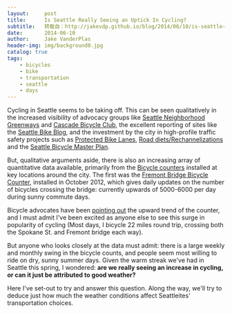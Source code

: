 ```yaml
---
layout:     post
title:      Is Seattle Really Seeing an Uptick In Cycling?
subtitle:   转载自：http://jakevdp.github.io/blog/2014/06/10/is-seattle-really-seeing-an-uptick-in-cycling/
date:       2014-06-10
author:     Jake VanderPlas
header-img: img/background0.jpg
catalog: true
tags:
    - bicycles
    - bike
    - transportation
    - seattle
    - days
---
```


Cycling in Seattle seems to be taking off. This can be seen qualitatively in the increased visibility of advocacy groups like [Seattle Neighborhood Greenways](http://seattlegreenways.org/) and [Cascade Bicycle Club](http://www.cascade.org/), the excellent reporting of sites like the [Seattle Bike Blog](http://www.seattlebikeblog.com/), and the investment by the city in high-profile traffic safety projects such as [Protected Bike Lanes](http://www.seattle.gov/transportation/PBL.htm), [Road diets/Rechannelizations](http://www.seattle.gov/transportation/pedestrian_masterplan/pedestrian_toolbox/tools_deua_diets.htm) and the [Seattle Bicycle Master Plan](http://www.seattle.gov/transportation/bikemaster.htm).

But, qualitative arguments aside, there is also an increasing array of quantitative data available, primarily from the [Bicycle counters](http://www.seattle.gov/transportation/bikecounter.htm) installed at key locations around the city. The first was the [Fremont Bridge Bicycle Counter](http://www.seattle.gov/transportation/bikecounter_fremont.htm), installed in October 2012, which gives daily updates on the number of bicycles crossing the bridge: currently upwards of 5000-6000 per day during sunny commute days.

Bicycle advocates have been [pointing out](http://www.seattlebikeblog.com/2014/05/14/fremont-bridge-smashes-bike-count-record-for-real-this-time-bike-use-rises-all-over-town) the upward trend of the counter, and I must admit I've been excited as anyone else to see this surge in popularity of cycling (Most days, I bicycle 22 miles round trip, crossing both the Spokane St. and Fremont bridge each way).

But anyone who looks closely at the data must admit: there is a large weekly and monthly swing in the bicycle counts, and people seem most willing to ride on dry, sunny summer days. Given the warm streak we've had in Seattle this spring, I wondered: **are we really seeing an increase in cycling, or can it just be attributed to good weather?**

Here I've set-out to try and answer this question. Along the way, we'll try to deduce just how much the weather conditions affect Seattleites' transportation choices.
